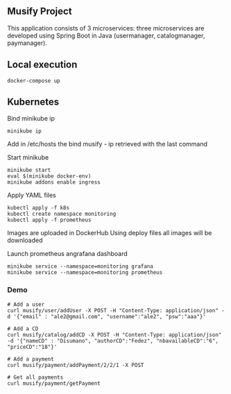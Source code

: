 ## Musify Project
This application consists of 3 microservices: three microservices are developed using Spring Boot in Java (usermanager, catalogmanager, paymanager).

## Local execution
```
docker-compose up
```  

## Kubernetes

Bind minikube ip
```
minikube ip
```
Add in /etc/hosts the bind musify - ip retrieved with the last command

Start minikube 
```
minikube start
eval $(minikube docker-env)
minikube addons enable ingress
```   
Apply YAML files
```  
kubectl apply -f k8s
kubectl create namespace monitoring
kubectl apply -f prometheus
```  
Images are uploaded in DockerHub
Using deploy files all images will be downloaded


Launch prometheus angrafana dashboard
```  
minikube service --namespace=monitoring grafana
minikube service --namespace=monitoring prometheus
```  
### Demo

```
# Add a user
curl musify/user/addUser -X POST -H "Content-Type: application/json" -d '{"email" : "ale2@gmail.com", "username":"ale2", "psw":"aaa"}'

# Add a CD
curl musify/catalog/addCD -X POST -H "Content-Type: application/json" -d '{"nameCD" : "Disumano", "authorCD":"Fedez", "nbavailableCD":"6", "priceCD":"18"}'

# Add a payment
curl musify/payment/addPayment/2/2/1 -X POST

# Get all payments
curl musify/payment/getPayment
